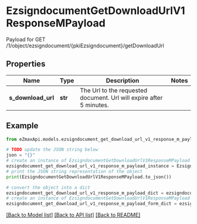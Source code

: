 # EzsigndocumentGetDownloadUrlV1ResponseMPayload

Payload for GET /1/object/ezsigndocument/{pkiEzsigndocument}/getDownloadUrl

## Properties

Name | Type | Description | Notes
------------ | ------------- | ------------- | -------------
**s_download_url** | **str** | The Url to the requested document.  Url will expire after 5 minutes. | 

## Example

```python
from eZmaxApi.models.ezsigndocument_get_download_url_v1_response_m_payload import EzsigndocumentGetDownloadUrlV1ResponseMPayload

# TODO update the JSON string below
json = "{}"
# create an instance of EzsigndocumentGetDownloadUrlV1ResponseMPayload from a JSON string
ezsigndocument_get_download_url_v1_response_m_payload_instance = EzsigndocumentGetDownloadUrlV1ResponseMPayload.from_json(json)
# print the JSON string representation of the object
print(EzsigndocumentGetDownloadUrlV1ResponseMPayload.to_json())

# convert the object into a dict
ezsigndocument_get_download_url_v1_response_m_payload_dict = ezsigndocument_get_download_url_v1_response_m_payload_instance.to_dict()
# create an instance of EzsigndocumentGetDownloadUrlV1ResponseMPayload from a dict
ezsigndocument_get_download_url_v1_response_m_payload_form_dict = ezsigndocument_get_download_url_v1_response_m_payload.from_dict(ezsigndocument_get_download_url_v1_response_m_payload_dict)
```
[[Back to Model list]](../README.md#documentation-for-models) [[Back to API list]](../README.md#documentation-for-api-endpoints) [[Back to README]](../README.md)


